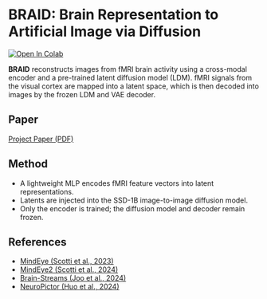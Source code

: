 # BRAID: Brain Representation to Artificial Image via Diffusion

[![Open In Colab](https://colab.research.google.com/assets/colab-badge.svg)](https://colab.research.google.com/drive/1WBlca3QtmsvAw67JJrmFbC0rJkmmLGSC?usp=sharing)

**BRAID** reconstructs images from fMRI brain activity using a cross-modal encoder and a pre-trained latent diffusion model (LDM). fMRI signals from the visual cortex are mapped into a latent space, which is then decoded into images by the frozen LDM and VAE decoder.

## Paper

[Project Paper (PDF)](https://drive.google.com/file/d/1j9X0CCV02v-jsGaxnceoX1eZoIzQR_OL/view?usp=sharing)

## Method

- A lightweight MLP encodes fMRI feature vectors into latent representations.
- Latents are injected into the SSD-1B image-to-image diffusion model.
- Only the encoder is trained; the diffusion model and decoder remain frozen.
  
## References

- [MindEye (Scotti et al., 2023)](https://arxiv.org/abs/2305.18274)
- [MindEye2 (Scotti et al., 2024)](https://arxiv.org/abs/2403.11207)
- [Brain-Streams (Joo et al., 2024)](https://arxiv.org/abs/2409.12099)
- [NeuroPictor (Huo et al., 2024)](https://arxiv.org/abs/2403.18211)
